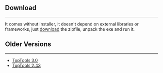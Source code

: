 ## Download
* * *

It comes without installer, it doesn't depend on external libraries or
frameworks, just [download](test.htm) the zipfile, unpack the exe and run
it.

## Older Versions
* * *

  * [TopTools 3.0](download/Setup_TopTools30.exe)
  * [TopTools 2.43](download/toptools243.exe)



